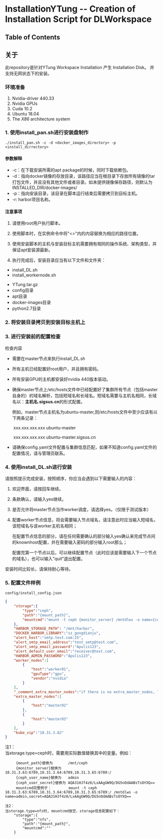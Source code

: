 # InstallationYTung -- Creation of Installation Script for DLWorkspace
## Table of Contents

## 关于

此repository是针对YTung Workspace Installation 产生 Installation Disk。 并支持无网状态下的安装。

### 环境准备

1. Nvidia-driver 440.33
2. Nvidia GPUs
3. Cuda 10.2
4. Ubuntu 18.04
5. The *X86* architecture system

### 1. 使用install_pan.sh进行安装盘制作

```shel
./install_pan.sh -c -d <docker_images_directory> -p <install_dirrectory>
```

#### 参数解释

* -c：在下载安装所需的apt package的时候，同时下载依赖包。
* -d：指向docker镜像的存放目录，该路径应当在根目录下存放所有镜像的tar打包文件，并且没有其他文件或者目录。如未提供镜像保存路径，则默认为INSTALLED_DIR/docker-images/
* -p：指向安装目录，该目录在脚本运行结束后需要拷贝到目标主机。
* -r: harbor项目名称。

#### 注意事项

1. 请使用root用户执行脚本。
2. 使用脚本时，在实例命令中将"<>"内的内容替换为相应的路径位置。

2. 使用安装脚本的主机与安装目标主机需要拥有相同的操作系统、架构类型，并保证apt安装源最新。

3. 执行完成后，安装目录应当有以下文件和文件夹：

* install_DL.sh
* install_workernode.sh

- YTung.tar.gz
- config目录
- apt目录
- docker-images目录
- python2.7目录

### 2. 将安装目录拷贝到安装目标主机上

### 3. 进行安装前的配置检查

检查内容

* 需要在master节点来执行install_DL.sh

* 所有主机已经配置好root用户，并且拥有密码。

* 所有安装GPU的主机都安装好nvidia 440版本驱动。

* 确保master节点上/etc/hosts文件中已经配置好了集群所有节点（包括master自身的）的域名解析，包括短域名和长域名。短域名需要与主机名相同，长域名以：**主机名.sigsus.cn**的形式配置。

  例如，master节点主机名为ubuntu-master,则/etc/hosts文件中至少应该有以下两条记录：

  ​	xxx.xxx.xxx.xxx ubuntu-master

  ​	xxx.xxx.xxx.xxx ubuntu-master.sigsus.cn

* 请确保config.yaml文件配置与集群信息匹配，如果不知道config.yaml文件的配置情况，请与管理员联系。

### 4. 使用install_DL.sh进行安装

请按照提示完成安装，按照顺序，你应当会遇到以下需要输入的内容：

1. 欢迎界面，请按回车继续。

2. 条款确认，请输入yes继续。

3. 是否允许将master节点当作worker调度，请选择yes。（仅限于测试版本）

4. 配置worker节点信息，将会需要输入节点域名，请注意此时应当输入短域名，该短域名与该worker主机名相同；

   在配置节点信息的部分，请在任何需要确认的部分输入yes确认来完成节点间的knownhost配置，并在需要输入密码的部分输入root那么；

   配置完第一个节点以后，可以继续配置节点（此时应该是需要输入下一个节点的域名），也可以输入”quit“退出配置。

安装时间比较长，请保持耐心等待。

### 5. 配置文件样例
    config/install_config.json
```json
{
    "storage":{
        "type":"ceph",
        "path":"{mount_path}", 
        "mountcmd":"mount -t ceph {monitor_server} /mntdlws -o name={ceph_user_name},secret={ceph_user_secret}"
    },
    "HARBOR_STORAGE_PATH": "/mnt/harbor",
    "DOCKER_HARBOR_LIBRARY":"sz_gongdianju",
    "alert_host":"smtp.test.com:25",
    "alert_smtp_email_address":"test_smtp@test.com",
    "alert_smtp_email_password":"Apulis123",
    "alert_default_user_email":"receiver@test.com",
    "HARBOR_ADMIN_PASSWORD":"Apulis123",
    "worker_nodes":[
        {
            "host":"worker01",
            "gpuType":"gpu",
            "vendor":"nvidia"
        }
    ],
    "_comment_extra_master_nodes":"if there is no extra_master_nodes, leave this array empty",
    "extra_master_nodes":[
        {
            "host":"master02"
        },
        {
            "host":"master03"
        }
    ],
    "kube_vip":"10.31.3.82"
}
```

注1：   
当storage.type=ceph时，需要用实际数值替换其中的变量。例如：
```
     {mount_path}替换为       /mnt/ceph
     {monitor_server}替换为   10.31.3.63:6789,10.31.3.64:6789,10.31.3.65:6789:/
     {ceph_user_name}替换为   admin
     {ceph_user_secret}替换为 AQA31HJf4z0/LxAAgGW9Q/DG5nOdAABsTsOYXQ==
     mountcmd完整例子：        mount -t ceph 10.31.3.63:6789,10.31.3.64:6789,10.31.3.65:6789:/ /mntdlws -o name=admin,secret=AQA31HJf4z0/LxAAgGW9Q/DG5nOdAABsTsOYXQ==

注2：
当storage.type=nfs时, mountcmd放空，storage信息配置如下：
    "storage":{
        "type":"nfs",
        "path":"{mount_path}", 
        "mountcmd":""
    }
``` 